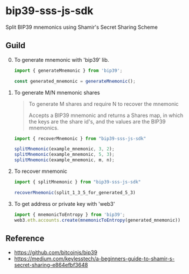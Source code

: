 # bip39-sss-js-sdk
Split BIP39 mnemonics using Shamir's Secret Sharing Scheme

## Guild

0. To generate mnemonic with 'bip39' lib.
   ```ts
   import { generateMnemonic } from 'bip39';
   
   const generated_mnemonic = generateMnemonic();
   ```
1. To generate M/N mnemonic shares
   > To generate M shares and require N to recover the mnemonic
   > 
   > Accepts a BIP39 mnemonic and returns a Shares map, in which the keys are the share id's, and the values are the BIP39 mnemonics.
   ```ts
   import { recoverMnemonic } from "bip39-sss-js-sdk"

   splitMnemonic(example_mnemonic, 3, 2);
   splitMnemonic(example_mnemonic, 5, 3);
   splitMnemonic(example_mnemonic, m, n);
   ```
   
2. To recover mnemonic 
   ```ts
   import { splitMnemonic } from "bip39-sss-js-sdk"
   
   recoverMnemonic(split_1_3_5_for_generated_5_3)
   ```

3. To get address or private key with 'web3'
   ```ts
   import { mnemonicToEntropy } from 'bip39';
   web3.eth.accounts.create(mnemonicToEntropy(generated_mnemonic))
   ```


## Reference
- https://github.com/bitcoinjs/bip39
- https://medium.com/keylesstech/a-beginners-guide-to-shamir-s-secret-sharing-e864efbf3648
